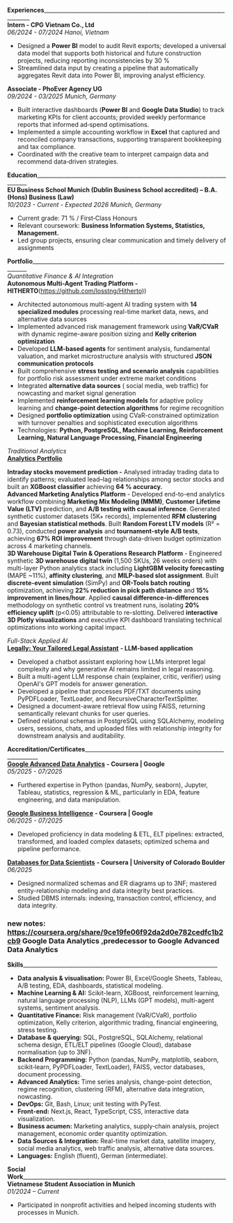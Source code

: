 **Experiences**\_\_\_\_\_\_\_\_\_\_\_\_\_\_\_\_\_\_\_\_\_\_\_\_\_\_\_\_\_\_\_\_\_\_\_\_\_\_\_\_\_\_\_\_\_\_\_\_\_\_\_\_\_\_\_\_\_\_\_\_\_\_\_\_\_\_\_\_\_\_\_\_\_  
**Intern \- CPG Vietnam Co., Ltd**  
*06/2024 \- 07/2024*								                  *Hanoi, Vietnam*

* Designed a **Power BI** model to audit Revit exports; developed a universal data model that supports both historical and future construction projects, reducing reporting inconsistencies by 30 %  
* Streamlined data input by creating a pipeline that automatically aggregates Revit data into Power BI, improving analyst efficiency.

**Associate \- PhoEver Agency UG**						        
*09/2024 \- 03/2025*								              *Munich, Germany*

* Built interactive dashboards (**Power BI** and **Google Data Studio**) to track marketing KPIs for client accounts; provided weekly performance reports that informed ad‑spend optimisations.  
* Implemented a simple accounting workflow in **Excel** that captured and reconciled company transactions, supporting transparent bookkeeping and tax compliance.  
* Coordinated with the creative team to interpret campaign data and recommend data‑driven strategies.

**Education**\_\_\_\_\_\_\_\_\_\_\_\_\_\_\_\_\_\_\_\_\_\_\_\_\_\_\_\_\_\_\_\_\_\_\_\_\_\_\_\_\_\_\_\_\_\_\_\_\_\_\_\_\_\_\_\_\_\_\_\_\_\_\_\_\_\_\_\_\_\_\_\_\_\_\_  
**EU Business School Munich (Dublin Business School accredited) – B.A. (Hons) Business (Law)**   
*10/2023 \- Current \- Expected 2026								              Munich, Germany*

* Current grade: 71 % / First‑Class Honours  
* Relevant coursework: **Business Information Systems, Statistics, Management.**  
* Led group projects, ensuring clear communication and timely delivery of assignments

**Portfolio**\_\_\_\_\_\_\_\_\_\_\_\_\_\_\_\_\_\_\_\_\_\_\_\_\_\_\_\_\_\_\_\_\_\_\_\_\_\_\_\_\_\_\_\_\_\_\_\_\_\_\_\_\_\_\_\_\_\_\_\_\_\_\_\_\_\_\_\_\_\_\_\_\_\_\_\_  
*Quantitative Finance & AI Integration*  
**Autonomous Multi-Agent Trading Platform - HITHERTO**(https://github.com/losstng/Hitherto))

* Architected autonomous multi-agent AI trading system with **14 specialized modules** processing real-time market data, news, and alternative data sources  
* Implemented advanced risk management framework using **VaR/CVaR** with dynamic regime-aware position sizing and **Kelly criterion optimization**  
* Developed **LLM-based agents** for sentiment analysis, fundamental valuation, and market microstructure analysis with structured **JSON communication protocols**  
* Built comprehensive **stress testing and scenario analysis** capabilities for portfolio risk assessment under extreme market conditions  
* Integrated **alternative data sources** ( social media, web traffic) for nowcasting and market signal generation  
* Implemented **reinforcement learning models** for adaptive policy learning and **change-point detection algorithms** for regime recognition  
* Designed **portfolio optimization** using CVaR-constrained optimization with turnover penalties and sophisticated execution algorithms  
* Technologies: **Python, PostgreSQL, Machine Learning, Reinforcement Learning, Natural Language Processing, Financial Engineering**

*Traditional Analytics*  
[**Analytics Portfolio**](https://github.com/losstng/Analytics-Portfolio)

**Intraday stocks movement prediction \-** Analysed intraday trading data to identify patterns; evaluated lead–lag relationships among sector stocks and built an **XGBoost classifier** achieving **64 % accuracy.**  
**Advanced Marketing Analytics Platform** \- Developed end-to-end analytics workflow combining **Marketing Mix Modeling (MMM)**, **Customer Lifetime Value (LTV)** prediction, and **A/B testing with causal inference**. Generated synthetic customer datasets (5K+ records), implemented **RFM clustering** and **Bayesian statistical methods**. Built **Random Forest LTV models** (R² = 0.73), conducted **power analysis** and **tournament-style A/B tests**, achieving **67% ROI improvement** through data-driven budget optimization across 4 marketing channels.  
**3D Warehouse Digital Twin & Operations Research Platform** \- Engineered synthetic **3D warehouse digital twin** (1,500 SKUs, 26 weeks orders) with multi-layer Python analytics stack including **LightGBM velocity forecasting** (MAPE ~11%), **affinity clustering**, and **MILP-based slot assignment**. Built **discrete-event simulation** (SimPy) and **OR-Tools batch routing** optimization, achieving **22% reduction in pick path distance** and **15% improvement in lines/hour**. Applied **causal difference-in-differences** methodology on synthetic control vs treatment runs, isolating **20% efficiency uplift** (p<0.05) attributable to re-slotting. Delivered **interactive 3D Plotly visualizations** and executive KPI dashboard translating technical optimizations into working capital impact.  

*Full-Stack Applied AI*  
[**Legally: Your Tailored Legal Assistant**](https://github.com/losstng/Legally) **\- LLM-based application**

* Developed a chatbot assistant exploring how LLMs interpret legal complexity and why generative AI remains limited in legal reasoning.  
* Built a multi-agent LLM response chain (explainer, critic, verifier) using OpenAI's GPT models for answer generation.  
* Developed a pipeline that processes PDF/TXT documents using PyPDFLoader, TextLoader, and RecursiveCharacterTextSplitter.  
* Designed a document-aware retrieval flow using FAISS, returning semantically relevant chunks for user queries.  
* Defined relational schemas in PostgreSQL using SQLAlchemy, modeling users, sessions, chats, and uploaded files with relationship integrity for downstream analysis and auditability.

**Accreditation/Certificates**\_\_\_\_\_\_\_\_\_\_\_\_\_\_\_\_\_\_\_\_\_\_\_\_\_\_\_\_\_\_\_\_\_\_\_\_\_\_\_\_\_\_\_\_\_\_\_\_\_\_\_\_\_\_\_\_\_\_\_\_\_  
[**Google Advanced Data Analytics**](https://coursera.org/share/cb91d4586bfbd1a37de1a1d02efe4abf) **\- Coursera | Google**  
*05/2025 \- 07/2025*

* Furthered expertise in Python (pandas, NumPy, seaborn), Jupyter, Tableau, statistics, regression & ML, particularly in EDA, feature engineering, and data manipulation.

[**Google Business Intelligence**](https://coursera.org/share/a492cb0af4307a717192786c6e962bed) **\- Coursera | Google**  
*06/2025 \- 07/2025*

* Developed proficiency in data modeling & ETL, ELT pipelines: extracted, transformed, and loaded complex datasets; optimized schema and pipeline performance.

[**Databases for Data Scientists**](https://coursera.org/share/11265524f973694bb4058bd2524d98ff) **\- Coursera | University of Colorado Boulder**   
*06/2025*

* Designed normalized schemas and ER diagrams up to 3NF; mastered entity-relationship modeling and data integrity best practices.  
* Studied DBMS internals: indexing, transaction control, efficiency, and data integrity.


### new notes: https://coursera.org/share/9ce19fe06f92da2d0e782cedfc1b2cb9 Google Data Analytics ,predecessor to Google Advanced Data Analytics

**Skills**\_\_\_\_\_\_\_\_\_\_\_\_\_\_\_\_\_\_\_\_\_\_\_\_\_\_\_\_\_\_\_\_\_\_\_\_\_\_\_\_\_\_\_\_\_\_\_\_\_\_\_\_\_\_\_\_\_\_\_\_\_\_\_\_\_\_\_\_\_\_

* **Data analysis & visualisation:** Power BI, Excel/Google Sheets, Tableau, A/B testing, EDA, dashboards, statistical modeling.  
* **Machine Learning & AI:** Scikit-learn, XGBoost, reinforcement learning, natural language processing (NLP), LLMs (GPT models), multi-agent systems, sentiment analysis.  
* **Quantitative Finance:** Risk management (VaR/CVaR), portfolio optimization, Kelly criterion, algorithmic trading, financial engineering, stress testing.  
* **Database & querying:** SQL, PostgreSQL, SQLAlchemy, relational schema design, ETL/ELT pipelines (Google Cloud), database normalisation (up to 3NF).  
* **Backend Programming:** Python (pandas, NumPy, matplotlib, seaborn, scikit‑learn, PyPDFLoader, TextLoader), FAISS, vector databases, document processing.  
* **Advanced Analytics:** Time series analysis, change-point detection, regime recognition, clustering (RFM), alternative data integration, nowcasting.  
* **DevOps:** Git, Bash, Linux; unit testing with PyTest.  
* **Front‑end:** Next.js, React, TypeScript, CSS, interactive data visualization.  
* **Business acumen:** Marketing analytics, supply‑chain analysis, project management, economic order quantity optimization.  
* **Data Sources & Integration:** Real-time market data, satellite imagery, social media analytics, web traffic analysis, alternative data sources.  
* **Languages:** English (fluent), German (intermediate).

**Social Work**\_\_\_\_\_\_\_\_\_\_\_\_\_\_\_\_\_\_\_\_\_\_\_\_\_\_\_\_\_\_\_\_\_\_\_\_\_\_\_\_\_\_\_\_\_\_\_\_\_\_\_\_\_\_\_\_\_\_\_\_\_\_\_\_\_\_\_\_\_\_\_\_\_  
**Vietnamese Student Association in Munich**  
*01/2024 – Current*

* Participated in nonprofit activities and helped incoming students with processes in Munich.